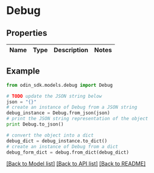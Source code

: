 # Debug


## Properties

Name | Type | Description | Notes
------------ | ------------- | ------------- | -------------

## Example

```python
from odin_sdk.models.debug import Debug

# TODO update the JSON string below
json = "{}"
# create an instance of Debug from a JSON string
debug_instance = Debug.from_json(json)
# print the JSON string representation of the object
print Debug.to_json()

# convert the object into a dict
debug_dict = debug_instance.to_dict()
# create an instance of Debug from a dict
debug_form_dict = debug.from_dict(debug_dict)
```
[[Back to Model list]](../README.md#documentation-for-models) [[Back to API list]](../README.md#documentation-for-api-endpoints) [[Back to README]](../README.md)


